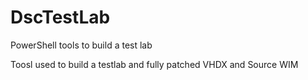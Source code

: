 # DscTestLab
PowerShell tools to build a test lab

Toosl used to build a testlab and fully patched VHDX and Source WIM
